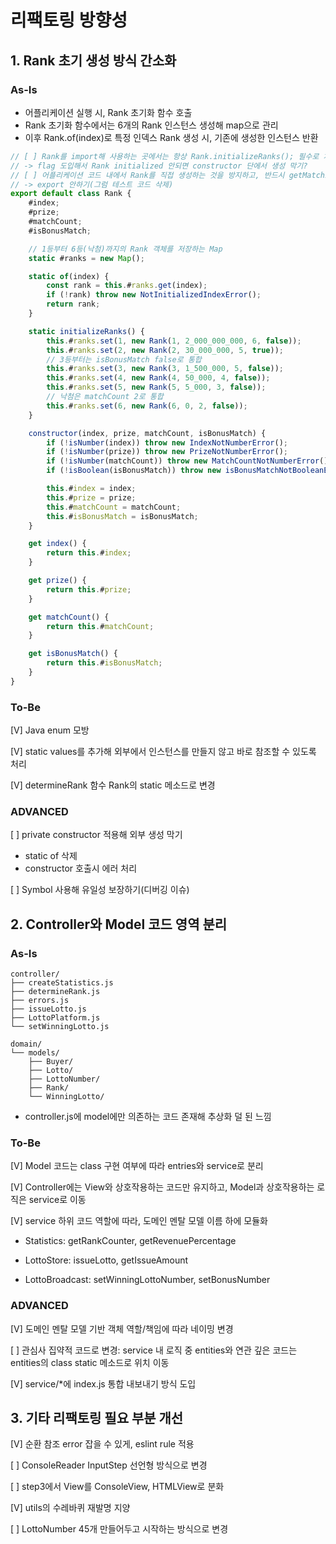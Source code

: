 # 리팩토링 방향성

## 1. Rank 초기 생성 방식 간소화

### As-Is

-   어플리케이션 실행 시, Rank 초기화 함수 호출
-   Rank 초기화 함수에서는 6개의 Rank 인스턴스 생성해 map으로 관리
-   이후 Rank.of(index)로 특정 인덱스 Rank 생성 시, 기존에 생성한 인스턴스 반환

```javascript
// [ ] Rank를 import해 사용하는 곳에서는 항상 Rank.initializeRanks(); 필수로 처리하게 하는 방법
// -> flag 도입해서 Rank initialized 안되면 constructor 단에서 생성 막기?
// [ ] 어플리케이션 코드 내에서 Rank를 직접 생성하는 것을 방지하고, 반드시 getMatchingRank 함수를 통해 Rank를 생성하도록 강제
// -> export 안하기(그럼 테스트 코드 삭제)
export default class Rank {
    #index;
    #prize;
    #matchCount;
    #isBonusMatch;

    // 1등부터 6등(낙첨)까지의 Rank 객체를 저장하는 Map
    static #ranks = new Map();

    static of(index) {
        const rank = this.#ranks.get(index);
        if (!rank) throw new NotInitializedIndexError();
        return rank;
    }

    static initializeRanks() {
        this.#ranks.set(1, new Rank(1, 2_000_000_000, 6, false));
        this.#ranks.set(2, new Rank(2, 30_000_000, 5, true));
        // 3등부터는 isBonusMatch false로 통합
        this.#ranks.set(3, new Rank(3, 1_500_000, 5, false));
        this.#ranks.set(4, new Rank(4, 50_000, 4, false));
        this.#ranks.set(5, new Rank(5, 5_000, 3, false));
        // 낙첨은 matchCount 2로 통합
        this.#ranks.set(6, new Rank(6, 0, 2, false));
    }

    constructor(index, prize, matchCount, isBonusMatch) {
        if (!isNumber(index)) throw new IndexNotNumberError();
        if (!isNumber(prize)) throw new PrizeNotNumberError();
        if (!isNumber(matchCount)) throw new MatchCountNotNumberError();
        if (!isBoolean(isBonusMatch)) throw new isBonusMatchNotBooleanError();

        this.#index = index;
        this.#prize = prize;
        this.#matchCount = matchCount;
        this.#isBonusMatch = isBonusMatch;
    }

    get index() {
        return this.#index;
    }

    get prize() {
        return this.#prize;
    }

    get matchCount() {
        return this.#matchCount;
    }

    get isBonusMatch() {
        return this.#isBonusMatch;
    }
}
```

### To-Be

[V] Java enum 모방

[V] static values를 추가해 외부에서 인스턴스를 만들지 않고 바로 참조할 수 있도록 처리

[V] determineRank 함수 Rank의 static 메소드로 변경

### ADVANCED

[ ] private constructor 적용해 외부 생성 막기

-   static of 삭제
-   constructor 호출시 에러 처리

[ ] Symbol 사용해 유일성 보장하기(디버깅 이슈)

## 2. Controller와 Model 코드 영역 분리

### As-Is

```
controller/
├── createStatistics.js
├── determineRank.js
├── errors.js
├── issueLotto.js
├── LottoPlatform.js
└── setWinningLotto.js

domain/
└── models/
    ├── Buyer/
    ├── Lotto/
    ├── LottoNumber/
    ├── Rank/
    └── WinningLotto/

```

-   controller.js에 model에만 의존하는 코드 존재해 추상화 덜 된 느낌

### To-Be

[V] Model 코드는 class 구현 여부에 따라 entries와 service로 분리

[V] Controller에는 View와 상호작용하는 코드만 유지하고, Model과 상호작용하는 로직은 service로 이동

[V] service 하위 코드 역할에 따라, 도메인 멘탈 모델 이름 하에 모듈화

-   Statistics: getRankCounter, getRevenuePercentage

-   LottoStore: issueLotto, getIssueAmount

-   LottoBroadcast: setWinningLottoNumber, setBonusNumber

### ADVANCED

[V] 도메인 멘탈 모델 기반 객체 역할/책임에 따라 네이밍 변경

[ ] 관심사 집약적 코드로 변경: service 내 로직 중 entities와 연관 깊은 코드는 entities의 class static 메소드로 위치 이동

[V] service/\*에 index.js 통합 내보내기 방식 도입

## 3. 기타 리팩토링 필요 부분 개선

[V] 순환 참조 error 잡을 수 있게, eslint rule 적용

[ ] ConsoleReader InputStep 선언형 방식으로 변경

[ ] step3에서 View를 ConsoleView, HTMLView로 분화

[V] utils의 수레바퀴 재발명 지양

[ ] LottoNumber 45개 만들어두고 시작하는 방식으로 변경
